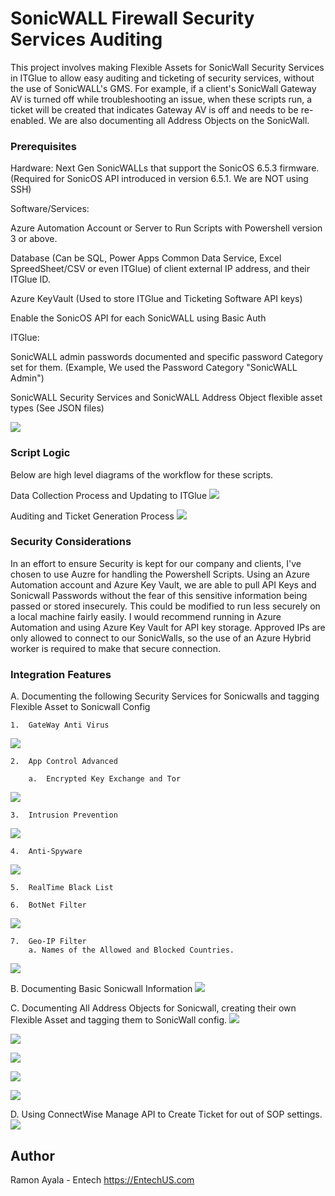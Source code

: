 # SonicWALL Firewall Security Services Auditing

This project involves making Flexible Assets for SonicWall Security Services in ITGlue to allow easy auditing and ticketing of security services, without the use of SonicWALL's GMS. For example, if a client's SonicWall Gateway AV is turned off while troubleshooting an issue, when these scripts run, a ticket will be created that indicates Gateway AV is off and needs to be re-enabled. We are also documenting all Address Objects on the SonicWall.

### Prerequisites

Hardware:
    Next Gen SonicWALLs that support the SonicOS 6.5.3 firmware. (Required for SonicOS API introduced in version 6.5.1. We are NOT using SSH)

Software/Services:

Azure Automation Account or Server to Run Scripts with Powershell version 3 or above.

Database (Can be SQL, Power Apps Common Data Service, Excel SpreedSheet/CSV or even ITGlue) of client external IP address, and their ITGlue ID.

Azure KeyVault (Used to store ITGlue and Ticketing Software API keys)

Enable the SonicOS API for each SonicWALL using Basic Auth

ITGlue:

SonicWALL admin passwords documented and specific password Category set for them. (Example, We used the Password Category "SonicWALL Admin")

SonicWALL Security Services and SonicWALL Address Object flexible asset types (See JSON files)

![](ScreenShots/SW_Password_Category.jpg)
### Script Logic
Below are high level diagrams of the workflow for these scripts.

Data Collection Process and Updating to ITGlue
![](ScreenShots/Sonicwall_Data_Collection_Process.png)

Auditing and Ticket Generation Process
![](ScreenShots/Sonicwall_Auditing_Process.png)

### Security Considerations

In an effort to ensure Security is kept for our company and clients, I've chosen to use Auzre for handling the Powershell Scripts.
Using an Azure Automation account and Azure Key Vault, we are able to pull API Keys and Sonicwall Passwords without the fear of this sensitive information being passed or stored insecurely. This could be modified to run less securely on a local machine fairly easily. I would recommend running in Azure Automation and using Azure Key Vault for API key storage. Approved IPs are only allowed to connect to our SonicWalls, so the use of an Azure Hybrid worker is required to make that secure connection.

### Integration Features
A.  Documenting the following Security Services for Sonicwalls and tagging Flexible Asset to Sonicwall Config

    1.  GateWay Anti Virus
   ![](ScreenShots/SW_SS_GW_AV_Example.jpg)
   
    2.  App Control Advanced
   
        a.  Encrypted Key Exchange and Tor
   ![](ScreenShots/SW_SS_App_Control_Example.jpg)
    
    3.  Intrusion Prevention
   ![](ScreenShots/SW_SS_IPS_Example.jpg)
    
    4.  Anti-Spyware
   ![](ScreenShots/SW_SS_Anti_Spy_Example.jpg) 
   
    5.  RealTime Black List
    
    6.  BotNet Filter
   ![](ScreenShots/SW_SS_RBL_BN_Example.jpg)
   
    7.  Geo-IP Filter
        a. Names of the Allowed and Blocked Countries.
   ![](ScreenShots/SW_SS_Geo_IP_Example.jpg)
    
B.  Documenting Basic Sonicwall Information
![](ScreenShots/SW_SS_Info_Example.jpg)

C.  Documenting All Address Objects for Sonicwall, creating their own Flexible Asset and tagging them to SonicWall config.
   ![](ScreenShots/SW_Config_Example.jpg)
   
   ![](ScreenShots/SW_AO_Host_Example.jpg)
   
   ![](ScreenShots/SW_AO_MAC_Example.jpg)
   
   ![](ScreenShots/SW_AO_FQDN_Example.jpg)
   
   ![](ScreenShots/SW_AO_Subnet_Example.jpg)

D.  Using ConnectWise Manage API to Create Ticket for out of SOP settings.
![](ScreenShots/CMW_Ticket_Example.jpg)

## Author
Ramon Ayala - Entech
https://EntechUS.com
